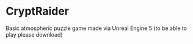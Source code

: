 # CryptRaider
Basic atmospheric puzzle game made via Unreal Engine 5 (to be able to play please download)

